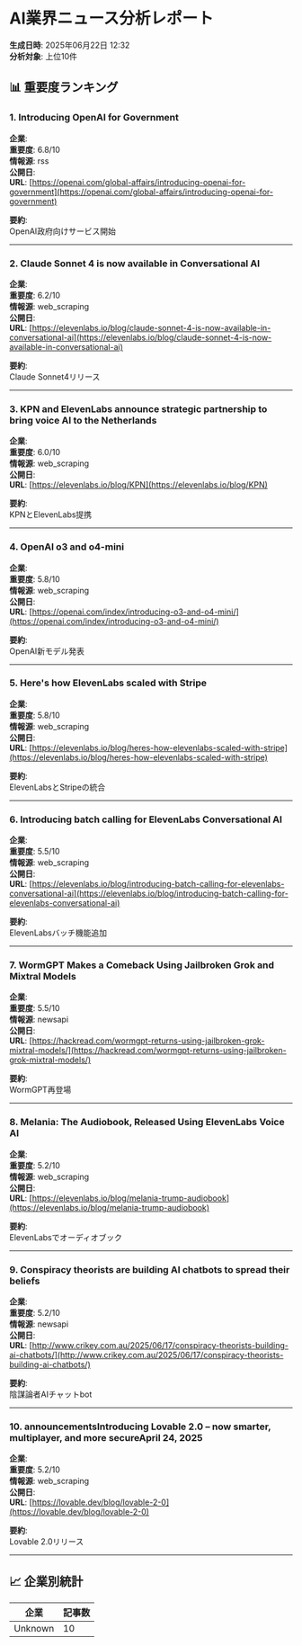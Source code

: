 # AI業界ニュース分析レポート

**生成日時**: 2025年06月22日 12:32  
**分析対象**: 上位10件

## 📊 重要度ランキング

### 1. Introducing OpenAI for Government

**企業**:   
**重要度**: 6.8/10  
**情報源**: rss  
**公開日**:   
**URL**: [https://openai.com/global-affairs/introducing-openai-for-government](https://openai.com/global-affairs/introducing-openai-for-government)

**要約**:  
OpenAI政府向けサービス開始

---

### 2. Claude Sonnet 4 is now available in Conversational AI

**企業**:   
**重要度**: 6.2/10  
**情報源**: web_scraping  
**公開日**:   
**URL**: [https://elevenlabs.io/blog/claude-sonnet-4-is-now-available-in-conversational-ai](https://elevenlabs.io/blog/claude-sonnet-4-is-now-available-in-conversational-ai)

**要約**:  
Claude Sonnet4リリース

---

### 3. KPN and ElevenLabs announce strategic partnership to bring voice AI to the Netherlands

**企業**:   
**重要度**: 6.0/10  
**情報源**: web_scraping  
**公開日**:   
**URL**: [https://elevenlabs.io/blog/KPN](https://elevenlabs.io/blog/KPN)

**要約**:  
KPNとElevenLabs提携

---

### 4. OpenAI o3 and o4-mini

**企業**:   
**重要度**: 5.8/10  
**情報源**: web_scraping  
**公開日**:   
**URL**: [https://openai.com/index/introducing-o3-and-o4-mini/](https://openai.com/index/introducing-o3-and-o4-mini/)

**要約**:  
OpenAI新モデル発表

---

### 5. Here's how ElevenLabs scaled with Stripe

**企業**:   
**重要度**: 5.8/10  
**情報源**: web_scraping  
**公開日**:   
**URL**: [https://elevenlabs.io/blog/heres-how-elevenlabs-scaled-with-stripe](https://elevenlabs.io/blog/heres-how-elevenlabs-scaled-with-stripe)

**要約**:  
ElevenLabsとStripeの統合

---

### 6. Introducing batch calling for ElevenLabs Conversational AI

**企業**:   
**重要度**: 5.5/10  
**情報源**: web_scraping  
**公開日**:   
**URL**: [https://elevenlabs.io/blog/introducing-batch-calling-for-elevenlabs-conversational-ai](https://elevenlabs.io/blog/introducing-batch-calling-for-elevenlabs-conversational-ai)

**要約**:  
ElevenLabsバッチ機能追加

---

### 7. WormGPT Makes a Comeback Using Jailbroken Grok and Mixtral Models

**企業**:   
**重要度**: 5.5/10  
**情報源**: newsapi  
**公開日**:   
**URL**: [https://hackread.com/wormgpt-returns-using-jailbroken-grok-mixtral-models/](https://hackread.com/wormgpt-returns-using-jailbroken-grok-mixtral-models/)

**要約**:  
WormGPT再登場

---

### 8. Melania: The Audiobook, Released Using ElevenLabs Voice AI

**企業**:   
**重要度**: 5.2/10  
**情報源**: web_scraping  
**公開日**:   
**URL**: [https://elevenlabs.io/blog/melania-trump-audiobook](https://elevenlabs.io/blog/melania-trump-audiobook)

**要約**:  
ElevenLabsでオーディオブック

---

### 9. Conspiracy theorists are building AI chatbots to spread their beliefs

**企業**:   
**重要度**: 5.2/10  
**情報源**: newsapi  
**公開日**:   
**URL**: [http://www.crikey.com.au/2025/06/17/conspiracy-theorists-building-ai-chatbots/](http://www.crikey.com.au/2025/06/17/conspiracy-theorists-building-ai-chatbots/)

**要約**:  
陰謀論者AIチャットbot

---

### 10. announcementsIntroducing Lovable 2.0 – now smarter, multiplayer, and more secureApril 24, 2025

**企業**:   
**重要度**: 5.2/10  
**情報源**: web_scraping  
**公開日**:   
**URL**: [https://lovable.dev/blog/lovable-2-0](https://lovable.dev/blog/lovable-2-0)

**要約**:  
Lovable 2.0リリース

---

## 📈 企業別統計

| 企業 | 記事数 |
|------|--------|
| Unknown | 10 |
